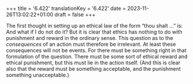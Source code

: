 +++
title = '6.422'
translationKey = '6.422'
date = 2023-11-26T13:02:22+01:00
draft = false
+++

The first thought in setting up an ethical law of the form “thou shalt …” is: And what if I do not do it? But it is clear that ethics has nothing to do with punishment and reward in the ordinary sense. This question as to the <em>consequences</em> of an action must therefore be irrelevant. At least these consequences will not be events. For there must be something right in that formulation of the question. There must be some sort of ethical reward and ethical punishment, but this must lie in the action itself.
(And this is clear also that the reward must be something acceptable, and the punishment something unacceptable.)
